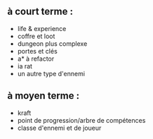## à court terme :
- life & experience
- coffre et loot
- dungeon plus complexe
- portes et clés
- a* à refactor
- ia rat
- un autre type d'ennemi

## à moyen terme :
- kraft
- point de progression/arbre de compétences
- classe d'ennemi et de joueur